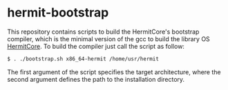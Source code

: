 # hermit-bootstrap

This repository contains scripts to build the HermitCore's bootstrap compiler, which is the minimal version of the gcc to build the library OS [HermitCore](http://www.hermitcore.org).
To build the compiler just call the script as follow:

```bash
$ . ./bootstrap.sh x86_64-hermit /home/usr/hermit
```

The first argument of the script specifies the target architecture, where the second argument defines the path to the installation directory.
